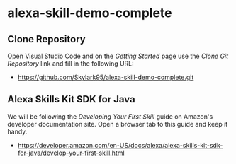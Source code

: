 # alexa-skill-demo-complete

## Clone Repository
Open Visual Studio Code and on the _Getting Started_ page use the _Clone Git Repository_ link and fill in the following URL:
- https://github.com/Skylark95/alexa-skill-demo-complete.git

## Alexa Skills Kit SDK for Java
We will be following the _Developing Your First Skill_ guide on Amazon's developer documentation site. Open a browser tab to this guide and keep it handy.
- https://developer.amazon.com/en-US/docs/alexa/alexa-skills-kit-sdk-for-java/develop-your-first-skill.html
